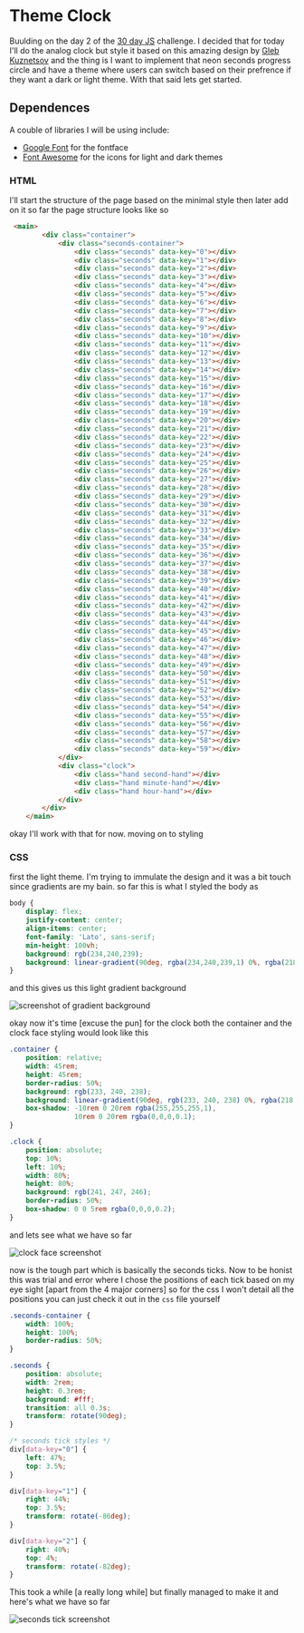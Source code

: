 # Theme Clock

Buulding on the day 2 of the [30 day JS](https://javascript30.com/) challenge. I decided that for today I'll do the analog clock but style it based on this amazing design by [Gleb Kuznetsov](https://dribbble.com/shots/2286742-Alarm-Clock-Skin) and the thing is I want to implement that neon seconds progress circle and have a theme
where users can switch based on their prefrence if they want a dark or light theme. With that said lets get started.

## Dependences

A couble of libraries I will be using include:

* [Google Font](https://fonts.google.com/) for the fontface
* [Font Awesome](https://origin.fontawesome.com/) for the icons for light and dark themes

### HTML

I'll start the structure of the page based on the minimal style then later add on it so far the page structure looks
like so

``` html
 <main>
        <div class="container">
            <div class="seconds-container">
                <div class="seconds" data-key="0"></div>
                <div class="seconds" data-key="1"></div>
                <div class="seconds" data-key="2"></div>
                <div class="seconds" data-key="3"></div>
                <div class="seconds" data-key="4"></div>
                <div class="seconds" data-key="5"></div>
                <div class="seconds" data-key="6"></div>
                <div class="seconds" data-key="7"></div>
                <div class="seconds" data-key="8"></div>
                <div class="seconds" data-key="9"></div>
                <div class="seconds" data-key="10"></div>
                <div class="seconds" data-key="11"></div>
                <div class="seconds" data-key="12"></div>
                <div class="seconds" data-key="13"></div>
                <div class="seconds" data-key="14"></div>
                <div class="seconds" data-key="15"></div>
                <div class="seconds" data-key="16"></div>
                <div class="seconds" data-key="17"></div>
                <div class="seconds" data-key="18"></div>
                <div class="seconds" data-key="19"></div>
                <div class="seconds" data-key="20"></div>
                <div class="seconds" data-key="21"></div>
                <div class="seconds" data-key="22"></div>
                <div class="seconds" data-key="23"></div>
                <div class="seconds" data-key="24"></div>
                <div class="seconds" data-key="25"></div>
                <div class="seconds" data-key="26"></div>
                <div class="seconds" data-key="27"></div>
                <div class="seconds" data-key="28"></div>
                <div class="seconds" data-key="29"></div>
                <div class="seconds" data-key="30"></div>
                <div class="seconds" data-key="31"></div>
                <div class="seconds" data-key="32"></div>
                <div class="seconds" data-key="33"></div>
                <div class="seconds" data-key="34"></div>
                <div class="seconds" data-key="35"></div>
                <div class="seconds" data-key="36"></div>
                <div class="seconds" data-key="37"></div>
                <div class="seconds" data-key="38"></div>
                <div class="seconds" data-key="39"></div>
                <div class="seconds" data-key="40"></div>
                <div class="seconds" data-key="41"></div>
                <div class="seconds" data-key="42"></div>
                <div class="seconds" data-key="43"></div>
                <div class="seconds" data-key="44"></div>
                <div class="seconds" data-key="45"></div>
                <div class="seconds" data-key="46"></div>
                <div class="seconds" data-key="47"></div>
                <div class="seconds" data-key="48"></div>
                <div class="seconds" data-key="49"></div>
                <div class="seconds" data-key="50"></div>
                <div class="seconds" data-key="51"></div>
                <div class="seconds" data-key="52"></div>
                <div class="seconds" data-key="53"></div>
                <div class="seconds" data-key="54"></div>
                <div class="seconds" data-key="55"></div>
                <div class="seconds" data-key="56"></div>
                <div class="seconds" data-key="57"></div>
                <div class="seconds" data-key="58"></div>
                <div class="seconds" data-key="59"></div>
            </div>
            <div class="clock">
                <div class="hand second-hand"></div>
                <div class="hand minute-hand"></div>
                <div class="hand hour-hand"></div>
            </div>
        </div>
    </main>
```

okay I'll work with that for now. moving on to styling

### CSS

first the light theme. I'm trying to immulate the design and it was a bit touch since gradients are my bain. so far this is what I styled the body as

``` css
body {
    display: flex;
    justify-content: center;
    align-items: center;
    font-family: 'Lato', sans-serif;
    min-height: 100vh;
    background: rgb(234,240,239);
    background: linear-gradient(90deg, rgba(234,240,239,1) 0%, rgba(218,227,227,1) 100%);
}
```

and this gives us this light gradient background

![screenshot of gradient background](img/1.png)

okay now it's time [excuse the pun] for the clock both the container and the clock face styling would look like this

``` css
.container {
    position: relative;
    width: 45rem;
    height: 45rem;
    border-radius: 50%;
    background: rgb(233, 240, 238);
    background: linear-gradient(90deg, rgb(233, 240, 238) 0%, rgba(218,227,227,1) 100%);
    box-shadow: -10rem 0 20rem rgba(255,255,255,1),
                10rem 0 20rem rgba(0,0,0,0.1);
}

.clock {
    position: absolute;
    top: 10%;
    left: 10%;
    width: 80%;
    height: 80%;
    background: rgb(241, 247, 246);
    border-radius: 50%;
    box-shadow: 0 0 5rem rgba(0,0,0,0.2);
}
```

and lets see what we have so far

![clock face screenshot](img/2.png)

now is the tough part which is basically the seconds ticks. Now to be honist this was trial and error where I chose the positions of each tick based on my eye sight [apart from the 4 major corners] so for the css I won't detail all the positions you can just check it out in the `css` file yourself

``` css
.seconds-container {
    width: 100%;
    height: 100%;
    border-radius: 50%;
}

.seconds {
    position: absolute;
    width: 2rem;
    height: 0.3rem;
    background: #fff;
    transition: all 0.3s;
    transform: rotate(90deg);
}

/* seconds tick styles */
div[data-key="0"] {
    left: 47%;
    top: 3.5%;
}

div[data-key="1"] {
    right: 44%;
    top: 3.5%;
    transform: rotate(-86deg);
}

div[data-key="2"] {
    right: 40%;
    top: 4%;
    transform: rotate(-82deg);
}
```

This took a while [a really long while] but finally managed to make it and here's what we have so far

![seconds tick screenshot](img/3.png)